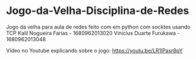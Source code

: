 # Jogo-da-Velha-Disciplina-de-Redes
Jogo da velha para aula de redes feito com em python com socktes usando TCP
Kalil Nogueira Farias - 1680962013020
Vinicius Duarte Furukawa - 1680962013048

Vídeo no Youtube explicando sobre o jogo: https://youtu.be/LR1lPasr8pY
